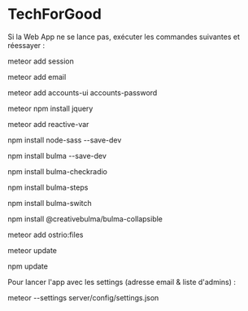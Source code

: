 # TechForGood


Si la Web App ne se lance pas, exécuter les commandes suivantes et réessayer :

meteor add session

meteor add email

meteor add accounts-ui accounts-password

meteor npm install jquery

meteor add reactive-var

npm install node-sass --save-dev

npm install bulma --save-dev

npm install bulma-checkradio

npm install bulma-steps

npm install bulma-switch

npm install @creativebulma/bulma-collapsible

meteor add ostrio:files

meteor update

npm update


Pour lancer l'app avec les settings (adresse email & liste d'admins) :

meteor --settings server/config/settings.json
